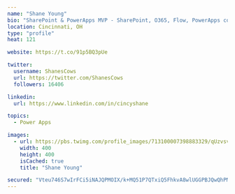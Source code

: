 ```yaml
---
name: "Shane Young"
bio: "SharePoint & PowerApps MVP - SharePoint, O365, Flow, PowerApps consulting? @PowerApps911 | Pure Snark? You found it."
location: Cincinnati, OH
type: "profile"
heat: 121

website: https://t.co/91p5BQ3pUe

twitter:
  username: ShanesCows
  url: https://twitter.com/ShanesCows
  followers: 16406

linkedin:
  url: https://www.linkedin.com/in/cincyshane

topics:
  - Power Apps

images:
  - url: https://pbs.twimg.com/profile_images/713100007398883329/qUzvsvQ3_400x400.jpg
    width: 400
    height: 400
    isCached: true
    title: "Shane Young"

secured: "Vteu746S7wIrFCi5iNAJQPMOIX/k+MQ51P7QTxiQ5FhkvA8wlUGGPBJQwQhPMEAlWo8qyvdyJkTKmAu1Tn3xZblPEZVZ9603ql0vWO1QqPQRbGK/0YfhKemVEV2sPvxC3688zCnhp5hYa1t6CzohsC/Bz3s+711PPxfuY/U4sz+veL+Fy+clvAyIp2YtMs960+k6ZkVnFTAsnkiQ7GfgO7TUCODZYQjwSwjto9NxcKa0KsmGLo7GVZEVrIUO0wWpChrF4E3xJzpRdKZh5a1ZkSYjjhstJpaSHfIvLWg/druAFevLBLt5Z3SeNd4LTHxTur9mZdaLsjOt33FGUG6/99scueNxt4OubRIGzozW6l9m0p6hTfmNFcLjULlUgr5ipV0X4+dX0ojOvLlaYqrBXw1jI+oOkPK/njCHRyMsTa0=;jcXbxXW3iy3tug5yLVvQrw=="
---
```


